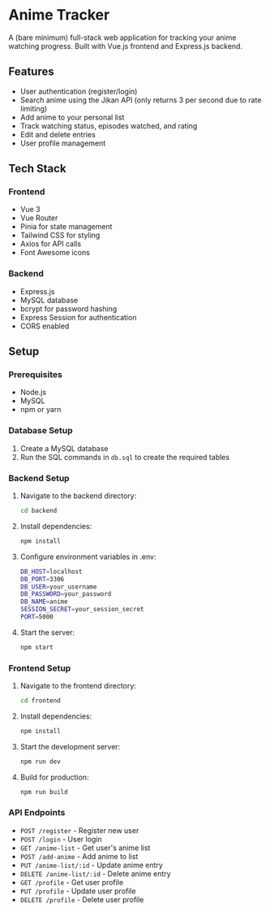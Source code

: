 # Anime Tracker

A (bare minimum) full-stack web application for tracking your anime watching progress. Built with Vue.js frontend and Express.js backend.

## Features

- User authentication (register/login)
- Search anime using the Jikan API (only returns 3 per second due to rate limiting)
- Add anime to your personal list
- Track watching status, episodes watched, and rating
- Edit and delete entries
- User profile management

## Tech Stack

### Frontend
- Vue 3
- Vue Router
- Pinia for state management
- Tailwind CSS for styling
- Axios for API calls
- Font Awesome icons

### Backend
- Express.js
- MySQL database
- bcrypt for password hashing
- Express Session for authentication
- CORS enabled

## Setup

### Prerequisites
- Node.js
- MySQL
- npm or yarn

### Database Setup
1. Create a MySQL database
2. Run the SQL commands in `db.sql` to create the required tables

### Backend Setup
1. Navigate to the backend directory:
   
    ```sh
    cd backend
    ```

3. Install dependencies:
   
    ```bash
    npm install
    ```

4. Configure environment variables in .env:

    ```bash
    DB_HOST=localhost
    DB_PORT=3306
    DB_USER=your_username
    DB_PASSWORD=your_password
    DB_NAME=anime
    SESSION_SECRET=your_session_secret
    PORT=5000
    ```

5. Start the server:

   ```bash
   npm start
   ```

### Frontend Setup

1. Navigate to the frontend directory:

   ```bash
   cd frontend
   ```
   
2. Install dependencies:

   ```bash
   npm install
   ```
   
3. Start the development server:

   ```bash
   npm run dev
   ```
   
4. Build for production:

   ```bash
   npm run build
   ```
   
### API Endpoints
- `POST /register` - Register new user
- `POST /login` - User login
- `GET /anime-list` - Get user's anime list
- `POST /add-anime` - Add anime to list
- `PUT /anime-list/:id` - Update anime entry
- `DELETE /anime-list/:id` - Delete anime entry
- `GET /profile` - Get user profile
- `PUT /profile` - Update user profile
- `DELETE /profile` - Delete user profile
